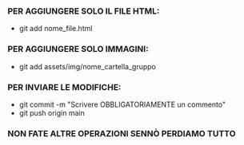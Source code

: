 ### PER AGGIUNGERE SOLO IL FILE HTML:
- git add nome_file.html

### PER AGGIUNGERE SOLO IMMAGINI:
- git add assets/img/nome_cartella_gruppo

### PER INVIARE LE MODIFICHE:
- git commit -m "Scrivere OBBLIGATORIAMENTE un commento"
- git push origin main

### NON FATE ALTRE OPERAZIONI SENNÒ PERDIAMO TUTTO